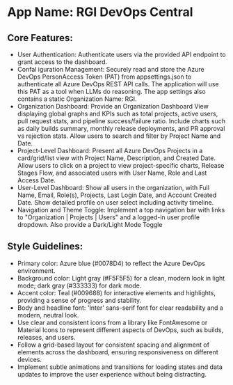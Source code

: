 # **App Name**: RGI DevOps Central

## Core Features:

- User Authentication: Authenticate users via the provided API endpoint to grant access to the dashboard.
- Confal iguration Management: Securely read and store the Azure DevOps PersonAccess Token (PAT) from appsettings.json to authenticate all Azure DevOps REST API calls. The application will use this PAT as a tool when LLMs do reasoning. The app settings also contains a static Organization Name: RGI.
- Organization Dashboard: Provide an Organization Dashboard View displaying global graphs and KPIs such as total projects, active users, pull request stats, and pipeline success/failure ratio.  Include charts such as daily builds summary, monthly release deployments, and PR approval vs rejection stats. Allow users to search and filter by Project Name and Date.
- Project-Level Dashboard: Present all Azure DevOps Projects in a card/grid/list view with Project Name, Description, and Created Date.  Allow users to click on a project to view project-specific charts, Release Stages Flow, and associated users with User Name, Role and Last Access Date.
- User-Level Dashboard: Show all users in the organization, with Full Name, Email, Role(s), Projects, Last Login Date, and Account Created Date. Show detailed profile on user select including activity timeline.
- Navigation and Theme Toggle: Implement a top navigation bar with links to "Organization | Projects | Users" and a logged-in user profile dropdown. Also provide a Dark/Light Mode Toggle

## Style Guidelines:

- Primary color: Azure blue (#0078D4) to reflect the Azure DevOps environment.
- Background color: Light gray (#F5F5F5) for a clean, modern look in light mode; dark gray (#333333) for dark mode.
- Accent color: Teal (#009688) for interactive elements and highlights, providing a sense of progress and stability.
- Body and headline font: 'Inter' sans-serif font for clear readability and a modern, neutral look.
- Use clear and consistent icons from a library like FontAwesome or Material Icons to represent different aspects of DevOps, such as builds, releases, and users.
- Follow a grid-based layout for consistent spacing and alignment of elements across the dashboard, ensuring responsiveness on different devices.
- Implement subtle animations and transitions for loading states and data updates to improve the user experience without being distracting.